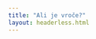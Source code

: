 ```yaml
---
title: "Ali je vroče?"
layout: headerless.html
---
```


<div id="vroce">
    <script type="module">
        import '/code/ali-je-vroce/entry.tsx';
    </script>
</div>
